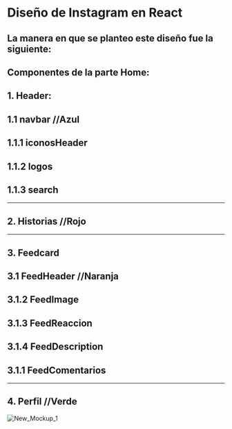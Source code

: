 # Diseño de Instagram en React
## La manera en que se planteo este diseño fue la siguiente:
## Componentes de la parte Home:

## 1. Header:         
## 1.1 navbar //Azul              
## 1.1.1 iconosHeader   
## 1.1.2 logos            
## 1.1.3 search         
**********************
## 2. Historias //Rojo  
**********************
## 3. Feedcard
## 3.1 FeedHeader //Naranja 
## 3.1.2 FeedImage
## 3.1.3 FeedReaccion
## 3.1.4 FeedDescription
## 3.1.1 FeedComentarios
**********************
## 4. Perfil //Verde



![New_Mockup_1](https://user-images.githubusercontent.com/61366649/143065216-d7a924d7-6e8f-490a-98f0-4d6d996c6756.png)
